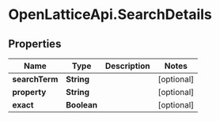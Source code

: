 # OpenLatticeApi.SearchDetails

## Properties

Name | Type | Description | Notes
------------ | ------------- | ------------- | -------------
**searchTerm** | **String** |  | [optional] 
**property** | **String** |  | [optional] 
**exact** | **Boolean** |  | [optional] 



